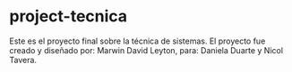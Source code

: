 # project-tecnica
Este es el proyecto final sobre la técnica de sistemas. 
El proyecto fue creado y diseñado por: Marwin David Leyton, para: Daniela Duarte y Nicol Tavera.